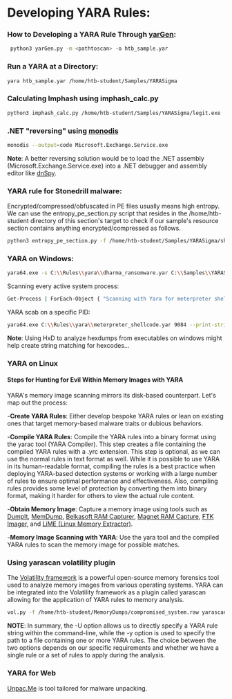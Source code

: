 # Developing YARA Rules:

### How to Developing a YARA Rule Through [yarGen](https://github.com/Neo23x0/yarGen):

```bash
 python3 yarGen.py -m <pathtoscan> -o htb_sample.yar
```
### Run a YARA at a Directory:

```bash
yara htb_sample.yar /home/htb-student/Samples/YARASigma
```
### Calculating Imphash using imphash_calc.py

```bash
python3 imphash_calc.py /home/htb-student/Samples/YARASigma/legit.exe
```
###  .NET "reversing" using [monodis](https://www.mono-project.com/docs/tools+libraries/tools/monodis/)

```bash
monodis --output=code Microsoft.Exchange.Service.exe
```
**Note**: A better reversing solution would be to load the .NET assembly (Microsoft.Exchange.Service.exe) into a .NET debugger and assembly editor like [dnSpy](https://github.com/dnSpy/dnSpy).

### YARA rule for Stonedrill malware:

Encrypted/compressed/obfuscated in PE files usually means high entropy. We can use the entropy_pe_section.py script that resides in the /home/htb-student directory of this section's target to check if our sample's resource section contains anything encrypted/compressed as follows.
```bash
python3 entropy_pe_section.py -f /home/htb-student/Samples/YARASigma/sham2.exe
```
### YARA on Windows:

```bash
yara64.exe -s C:\\Rules\\yara\\dharma_ransomware.yar C:\\Samples\\YARASigma\\ -r 2>null
```

Scanning every active system process:
```bash
Get-Process | ForEach-Object { "Scanning with Yara for meterpreter shellcode on PID "+$_.id; & "yara64.exe" "C:\\Rules\\yara\\meterpreter_shellcode.yar" $_.id }
```

YARA scab on a specific PID:
```bash
yara64.exe C:\\Rules\\yara\\meterpreter_shellcode.yar 9084 --print-strings
```
**Note**: Using HxD to analyze hexdumps from executables on windows might help create string matching for hexcodes...

### YARA on Linux

#### Steps for Hunting for Evil Within Memory Images with YARA
YARA's memory image scanning mirrors its disk-based counterpart. Let's map out the process:

-**Create YARA Rules**: Either develop bespoke YARA rules or lean on existing ones that target memory-based malware traits or dubious behaviors.

-**Compile YARA Rules**: Compile the YARA rules into a binary format using the yarac tool (YARA Compiler). This step creates a file containing the compiled YARA rules with a .yrc extension. This step is optional, as we can use the normal rules in text format as well. While it is possible to use YARA in its human-readable format, compiling the rules is a best practice when deploying YARA-based detection systems or working with a large number of rules to ensure optimal performance and effectiveness. Also, compiling rules provides some level of protection by converting them into binary format, making it harder for others to view the actual rule content.

-**Obtain Memory Image**: Capture a memory image using tools such as [DumpIt](https://www.magnetforensics.com/resources/magnet-dumpit-for-windows/), [MemDump](http://www.nirsoft.net/utils/nircmd.html), [Belkasoft RAM Capturer](https://belkasoft.com/ram-capturer), [Magnet RAM Capture](https://www.magnetforensics.com/resources/magnet-ram-capture/), [FTK Imager](https://www.exterro.com/ftk-imager), and [LiME (Linux Memory Extractor)](https://github.com/504ensicsLabs/LiME).

-**Memory Image Scanning with YARA**: Use the yara tool and the compiled YARA rules to scan the memory image for possible matches.

### Using yarascan volatility plugin 
The [Volatility framework](https://www.volatilityfoundation.org/releases) is a powerful open-source memory forensics tool used to analyze memory images from various operating systems. YARA can be integrated into the Volatility framework as a plugin called yarascan allowing for the application of YARA rules to memory analysis.
```bash
vol.py -f /home/htb-student/MemoryDumps/compromised_system.raw yarascan -U "www.iuqerfsodp9ifjaposdfjhgosurijfaewrwergwea.com"
```
**NOTE**: In summary, the -U option allows us to directly specify a YARA rule string within the command-line, while the -y option is used to specify the path to a file containing one or more YARA rules. The choice between the two options depends on our specific requirements and whether we have a single rule or a set of rules to apply during the analysis.

### YARA for Web 
[Unpac.Me](https://unpac.me/) is tool tailored for malware unpacking.




